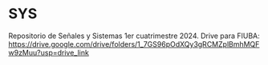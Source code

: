 # SYS


Repositorio de Señales y Sistemas 1er cuatrimestre 2024.
Drive para FIUBA: https://drive.google.com/drive/folders/1_7GS96pOdXQy3gRCMZplBmhMQFw9zMuu?usp=drive_link
